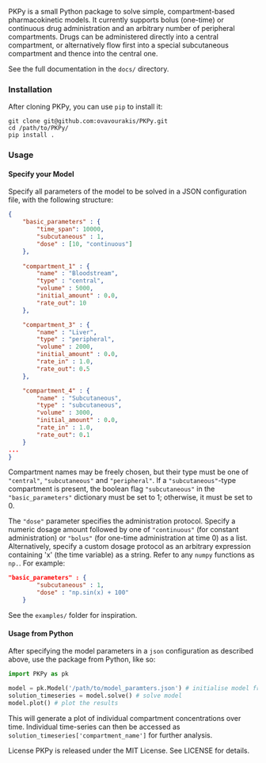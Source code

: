 PKPy is a small Python package to solve simple, compartment-based pharmacokinetic models. It currently supports bolus (one-time) or continuous drug administration and an arbitrary number of peripheral compartments. Drugs can be administered directly into a central compartment, or alternatively flow first into a special subcutaneous compartment and thence into the central one.

See the full documentation in the `docs/` directory.

### Installation
After cloning PKPy, you can use `pip` to install it:

```
git clone git@github.com:ovavourakis/PKPy.git
cd /path/to/PKPy/
pip install .
```

### Usage

#### Specify your Model
Specify all parameters of the model to be solved in a JSON configuration file, with the following structure:

```json
{
    "basic_parameters" : {
        "time_span": 10000,
        "subcutaneous" : 1,
        "dose" : [10, "continuous"]
    },
    
    "compartment_1" : {
        "name" : "Bloodstream",
        "type" : "central",
        "volume" : 5000,
        "initial_amount" : 0.0,
        "rate_out": 10
    },

    "compartment_3" : {
        "name" : "Liver",
        "type" : "peripheral",
        "volume" : 2000,
        "initial_amount" : 0.0,
        "rate_in" : 1.0,
        "rate_out": 0.5
    },

    "compartment_4" : {
        "name" : "Subcutaneous",
        "type" : "subcutaneous",
        "volume" : 3000,
        "initial_amount" : 0.0,
        "rate_in" : 1.0,
        "rate_out": 0.1
    }
...
}
```

Compartment names may be freely chosen, but their type must be one of `"central"`, `"subcutaneous"` and `"peripheral"`. 
If a `"subcutaneous"`-type compartment is present, the boolean flag `"subcutaneous"` in the `"basic_parameters"` dictionary must be set to 1; otherwise, it must be set to 0.

The `"dose"` parameter specifies the administration protocol. Specify a numeric dosage amount followed by one of `"continuous"` (for constant administration) or `"bolus"` (for one-time administration at time 0) as a list. Alternatively, specify a custom dosage protocol as an arbitrary expression containing 'x' (the time variable) as a string. Refer to any `numpy` functions as `np.`. For example:

```json
"basic_parameters" : {
        "subcutaneous" : 1,
        "dose" : "np.sin(x) + 100"
    }
```

See the `examples/` folder for inspiration.

#### Usage from Python

After specifying the model parameters in a `json` configuration as described above, use the package from Python, like so:

```python
import PKPy as pk

model = pk.Model('/path/to/model_paramters.json') # initialise model from json
solution_timeseries = model.solve() # solve model
model.plot() # plot the results
```

This will generate a plot of individual compartment concentrations over time. Individual time-series can then be accessed as `solution_timeseries['compartment_name']` for further analysis.

License
PKPy is released under the MIT License. See LICENSE for details.
